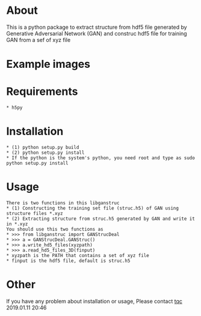 # About
This is a python package to extract structure from hdf5 file generated by Generative Adversarial Network (GAN) and construc hdf5 file for training GAN from a sef of xyz file

# Example images

# Requirements
    * h5py

# Installation
    * (1) python setup.py build
    * (2) python setup.py install
    * If the python is the system's python, you need root and type as sudo python setup.py install
# Usage
    There is two functions in this libganstruc
    * (1) Constructing the training set file (struc.h5) of GAN using structure files *.xyz
    * (2) Extracting structure from struc.h5 generated by GAN and write it in *.xyz
    You should use this two functions as
    * >>> from libganstruc import GANStrucDeal
    * >>> a = GANStrucDeal.GANStruc()
    * >>> a.write_hd5_files(xyzpath)
    * >>> a.read_hd5_files_3D(finput)
    * xyzpath is the PATH that contains a set of xyz file
    * finput is the hdf5 file, default is struc.h5

# Other 
If you have any problem about installation or usage, Please contact [tqc](tqc@calypso.cn)
2019.01.11 20:46
